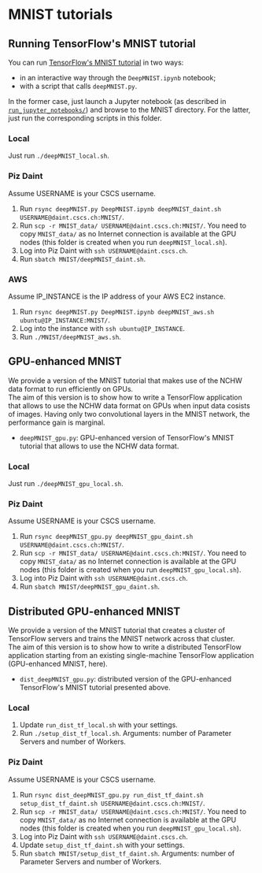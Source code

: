 # MNIST tutorials

## Running TensorFlow's MNIST tutorial

You can run [TensorFlow's MNIST tutorial](https://www.tensorflow.org/get_started/mnist/pros) in two ways:

- in an interactive way through the `DeepMNIST.ipynb` notebook;
- with a script that calls `deepMNIST.py`.

In the former case, just launch a Jupyter notebook (as described in [`run_jupyter_notebooks/`](../run_jupyter_notebooks)) and browse to the MNIST directory.
For the latter, just run the corresponding scripts in this folder.

### Local
Just run `./deepMNIST_local.sh`.

### Piz Daint
Assume USERNAME is your CSCS username.

1. Run `rsync deepMNIST.py DeepMNIST.ipynb deepMNIST_daint.sh USERNAME@daint.cscs.ch:MNIST/`.
2. Run `scp -r MNIST_data/ USERNAME@daint.cscs.ch:MNIST/`.
You need to copy `MNIST_data/` as no Internet connection is available at the GPU nodes (this folder is created when you run `deepMNIST_local.sh`).
3. Log into Piz Daint with `ssh USERNAME@daint.cscs.ch`.
4. Run `sbatch MNIST/deepMNIST_daint.sh`.

### AWS
Assume IP_INSTANCE is the IP address of your AWS EC2 instance.

1. Run `rsync deepMNIST.py DeepMNIST.ipynb deepMNIST_aws.sh ubuntu@IP_INSTANCE:MNIST/`.
2. Log into the instance with `ssh ubuntu@IP_INSTANCE`.
4. Run `./MNIST/deepMNIST_aws.sh`.


## GPU-enhanced MNIST
We provide a version of the MNIST tutorial that makes use of the NCHW data format to run efficiently on GPUs. <br>
The aim of this version is to show how to write a TensorFlow application that allows to use the NCHW data format on GPUs when input data cosists of images.
Having only two convolutional layers in the MNIST network, the performance gain is marginal.

- `deepMNIST_gpu.py`: GPU-enhanced version of TensorFlow's MNIST tutorial that allows to use the NCHW data format.

### Local
Just run `./deepMNIST_gpu_local.sh`.

### Piz Daint
Assume USERNAME is your CSCS username.

1. Run `rsync deepMNIST_gpu.py deepMNIST_gpu_daint.sh USERNAME@daint.cscs.ch:MNIST/`.
2. Run `scp -r MNIST_data/ USERNAME@daint.cscs.ch:MNIST/`.
You need to copy `MNIST_data/` as no Internet connection is available at the GPU nodes (this folder is created when you run `deepMNIST_gpu_local.sh`).
3. Log into Piz Daint with `ssh USERNAME@daint.cscs.ch`.
4. Run `sbatch MNIST/deepMNIST_gpu_daint.sh`.


## Distributed GPU-enhanced MNIST
We provide a version of the MNIST tutorial that creates a cluster of TensorFlow servers and trains the MNIST network across that cluster. <br>
The aim of this version is to show how to write a distributed TensorFlow application starting from an existing single-machine TensorFlow application (GPU-enhanced MNIST, here).

- `dist_deepMNIST_gpu.py`: distributed version of the GPU-enhanced TensorFlow's MNIST tutorial presented above.

### Local
1. Update `run_dist_tf_local.sh` with your settings.
2. Run `./setup_dist_tf_local.sh`. Arguments: number of Parameter Servers and number of Workers.

### Piz Daint
Assume USERNAME is your CSCS username.

1. Run `rsync dist_deepMNIST_gpu.py run_dist_tf_daint.sh setup_dist_tf_daint.sh USERNAME@daint.cscs.ch:MNIST/`.
2. Run `scp -r MNIST_data/ USERNAME@daint.cscs.ch:MNIST/`.
You need to copy `MNIST_data/` as no Internet connection is available at the GPU nodes (this folder is created when you run `deepMNIST_gpu_local.sh`).
3. Log into Piz Daint with `ssh USERNAME@daint.cscs.ch`.
4. Update `setup_dist_tf_daint.sh` with your settings.
5. Run `sbatch MNIST/setup_dist_tf_daint.sh`. Arguments: number of Parameter Servers and number of Workers.